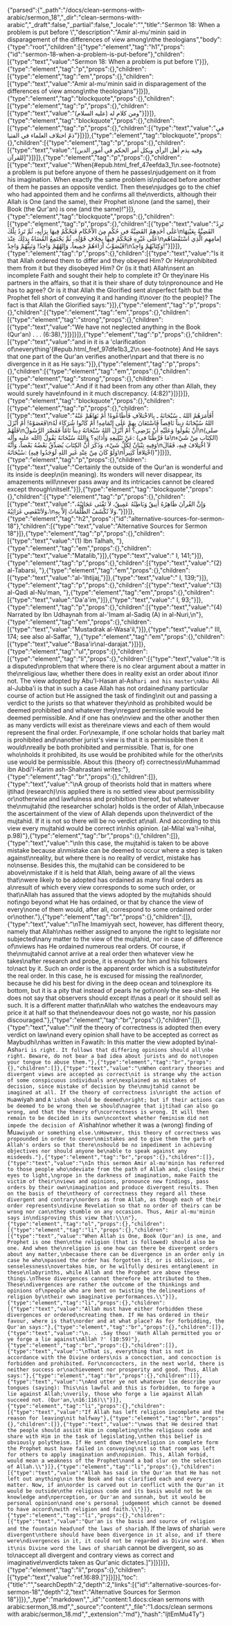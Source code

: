{"parsed":{"_path":"/docs/clean-sermons-with-arabic/sermon_18","_dir":"clean-sermons-with-arabic","_draft":false,"_partial":false,"_locale":"","title":"Sermon 18:  When a problem is put before \\","description":"Amir al-mu'minin said in disparagement of the differences of view among\nthe theologians","body":{"type":"root","children":[{"type":"element","tag":"h1","props":{"id":"sermon-18-when-a-problem-is-put-before"},"children":[{"type":"text","value":"Sermon 18:  When a problem is put before \\"}]},{"type":"element","tag":"p","props":{},"children":[{"type":"element","tag":"em","props":{},"children":[{"type":"text","value":"Amir al-mu'minin said in disparagement of the differences of view among\nthe theologians"}]}]},{"type":"element","tag":"blockquote","props":{},"children":[{"type":"element","tag":"p","props":{},"children":[{"type":"text","value":"ومن كلام له (عليه السلام)"}]}]},{"type":"element","tag":"blockquote","props":{},"children":[{"type":"element","tag":"p","props":{},"children":[{"type":"text","value":"في ذمّ اختلاف العلماء في الفتيا"}]}]},{"type":"element","tag":"blockquote","props":{},"children":[{"type":"element","tag":"p","props":{},"children":[{"type":"text","value":"[وفيه يذم أهل الرأي ويكل أمر الحكم في أمور الدين للقرآن]"}]}]},{"type":"element","tag":"p","props":{},"children":[{"type":"text","value":"When{#epub.html_fref_47eefda3_1\n.see-footnote} a problem is put before anyone of them he passes\njudgement on it from his imagination. When exactly the same problem is\nplaced before another of them he passes an opposite verdict. Then these\njudges go to the chief who had appointed them and he confirms all the\nverdicts, although their Allah is One (and the same), their Prophet is\none (and the same), their Book (the Qur'an) is one (and the same)!"}]},{"type":"element","tag":"blockquote","props":{},"children":[{"type":"element","tag":"p","props":{},"children":[{"type":"text","value":"تَرِدُ عَلَى أحَدِهِمُ القَضِيَّةُ في حُكْمٍ مِنَ الاْحْكَامِ فَيَحْكُمُ فِيهَا بِرَأْيِهِ، ثُمَّ تَرِدُ تِلْكَ\nالقَضِيَّةُ بِعَيْنِهَا عَلَى غَيْرِهِ فَيَحْكُمُ فِيها بِخِلافِ قَوْلِهِ، ثُمَّ يَجْتَمِعُ القُضَاةُ بِذلِكَ عِنْدَ\nإمامِهِم الَّذِي اسْتَقْضَاهُم فَيُصَوِّبُ آرَاءَهُمْ جَمِيعاً، وَإِلهُهُمْ وَاحِدٌ! وَنَبِيُّهُمْ وَاحِدٌ!\nوَكِتَابُهُمْ وَاحِدٌ!"}]}]},{"type":"element","tag":"p","props":{},"children":[{"type":"text","value":"Is it that Allah ordered them to differ and they obeyed Him? Or He\nprohibited them from it but they disobeyed Him? Or (is it that) Allah\nsent an incomplete Faith and sought their help to complete it? Or they\nare His partners in the affairs, so that it is their share of duty to\npronounce and He has to agree? Or is it that Allah the Glorified sent a\nperfect faith but the Prophet fell short of conveying it and handing it\nover (to the people)? The fact is that Allah the Glorified says:"}]},{"type":"element","tag":"p","props":{},"children":[{"type":"element","tag":"em","props":{},"children":[{"type":"element","tag":"strong","props":{},"children":[{"type":"text","value":"We have not neglected anything in the Book (Qur'an) . . . (6:38),"}]}]}]},{"type":"element","tag":"p","props":{},"children":[{"type":"text","value":"and in it is a 'clarification of\neverything'{#epub.html_fref_97dfe1b3_2\n.see-footnote} And He says that one part of the Qur'an verifies another\npart and that there is no divergence in it as He says:"}]},{"type":"element","tag":"p","props":{},"children":[{"type":"element","tag":"em","props":{},"children":[{"type":"element","tag":"strong","props":{},"children":[{"type":"text","value":".And if it had been from any other than Allah, they would surely have\nfound in it much discrepancy. (4:82)"}]}]}]},{"type":"element","tag":"blockquote","props":{},"children":[{"type":"element","tag":"p","props":{},"children":[{"type":"text","value":"أَفَأَمَرَهُمُ اللهُ ـ سُبْحَانَهُ ـ بِالاخْتلاَفِ فَأَطَاعُوهُ! أَمْ نَهَاهُمْ عَنْهُ فَعَصَوْهُ! أَمْ أَنْزَلَ\nاللهُ سُبْحَانَهُ دِيناً نَاقِصاً فَاسْتَعَانَ بِهِمْ عَلَى إِتْمَامِهِ! أَمْ كَانُوا شُرَكَاءَ لَهُ فَلَهُمْ\nأَنْ يَقُولُوا وَعَلَيْهِ أَنْ يَرْضِى؟ أَمْ أَنْزَلَ اللهُ سُبْحَانَهُ دِيناً تَامّاً فَقَصَّرَ الرَّسُولُ\n(صلى الله عليه وآله) عَنْ تَبْلِيغِهِ وَأَدَائِهِ؟ وَاللهُ سُبْحَانَهُ يَقُولُ: (مَا فَرَّطْنَا في\nالكِتَابِ مِنْ شَيْء) وَفِيهِ تِبْيَانٌ لِكُلِّ شَيْء، وَذَكَرَ أَنَّ الكِتَابَ يُصَدِّقُ بَعْضُهُ بَعْضاً، وَأَنَّهُ\nلاَ اخْتِلافَ فِيهِ، فَقَالَ سُبْحَانَهُ: (وَلَوْ كَانَ مِنْ عِنْدِ غَيرِ اللهِ لَوَجَدُوا فِيهِ\nاخْتِلافاً كَثِيراً)"}]}]},{"type":"element","tag":"p","props":{},"children":[{"type":"text","value":"Certainly the outside of the Qur'an is wonderful and its inside is deep\n(in meaning). Its wonders will never disappear, its amazements will\nnever pass away and its intricacies cannot be cleared except through\nitself."}]},{"type":"element","tag":"blockquote","props":{},"children":[{"type":"element","tag":"p","props":{},"children":[{"type":"text","value":"وَإِنَّ القُرآنَ ظَاهِرُهُ أَنِيقٌ وَبَاطِنُهُ عَمِيقٌ، لاَ تَفْنَى عَجَائِبُهُ، وَلاَتَنْقَضِي غَرَائِبُهُ،\nوَلاَ تُكْشَفُ الظُّلُمَاتُ إلاَّ بِهِ."}]}]},{"type":"element","tag":"h2","props":{"id":"alternative-sources-for-sermon-18"},"children":[{"type":"text","value":"Alternative Sources for Sermon 18"}]},{"type":"element","tag":"p","props":{},"children":[{"type":"text","value":"(1) Ibn Talhah, "},{"type":"element","tag":"em","props":{},"children":[{"type":"text","value":"Matalib,"}]},{"type":"text","value":" I, 141;"}]},{"type":"element","tag":"p","props":{},"children":[{"type":"text","value":"(2) al-Tabarsi, "},{"type":"element","tag":"em","props":{},"children":[{"type":"text","value":"al-'Ihtijaj,"}]},{"type":"text","value":" I, 139;"}]},{"type":"element","tag":"p","props":{},"children":[{"type":"text","value":"(3) al-Qadi al-Nu'man, "},{"type":"element","tag":"em","props":{},"children":[{"type":"text","value":"Da'a'im,"}]},{"type":"text","value":" I, 93;"}]},{"type":"element","tag":"p","props":{},"children":[{"type":"text","value":"(4) Narrated by Ibn Udhaynah from al-'Imam al-Sadiq (A) in al-Nuri,\n"},{"type":"element","tag":"em","props":{},"children":[{"type":"text","value":"Mustadrak al-Wasa'il,"}]},{"type":"text","value":" III, 174; see also al-Saffar, "},{"type":"element","tag":"em","props":{},"children":[{"type":"text","value":"Basa'ir\nal-darajat."}]}]},{"type":"element","tag":"ul","props":{},"children":[{"type":"element","tag":"li","props":{},"children":[{"type":"text","value":"It is a disputed\nproblem that where there is no clear argument about a matter in the\nreligious law, whether there does in reality exist an order about it\nor not. The view adopted by Abu'l-Hasan al-Ash`ari and his master\nAbu `Ali al-Jubba'i is that in such a case Allah has not ordained\nany particular course of action but He assigned the task of finding\nit out and passing a verdict to the jurists so that whatever they\nhold as prohibited would be deemed prohibited and whatever they\nregard permissible would be deemed permissible. And if one has one\nview and the other another then as many verdicts will exist as there\nare views and each of them would represent the final order. For\nexample, if one scholar holds that barley malt is prohibited and\nanother jurist's view is that it is permissible then it would\nreally be both prohibited and permissible. That is, for one who\nholds it prohibited, its use would be prohibited while for the other\nits use would be permissible. About this (theory of) correctness\nMuhammad ibn Abdi'l-Karim ash-Shahrastani writes:"},{"type":"element","tag":"br","props":{},"children":[]},{"type":"text","value":"\nA group of theorists hold that in matters where ijtihad (research)\nis applied there is no settled view about permissibility or\notherwise and lawfulness and prohibition thereof, but whatever the\nmujtahid (the researcher scholar) holds is the order of Allah,\nbecause the ascertainment of the view of Allah depends upon the\nverdict of the mujtahid. If it is not so there will be no verdict at\nall. And according to this view every mujtahid would be correct in\nhis opinion. (al-Milal wa'l-nihal, p.98)"},{"type":"element","tag":"br","props":{},"children":[]},{"type":"text","value":"\nIn this case, the mujtahid is taken to be above mistake because a\nmistake can be deemed to occur where a step is taken against\nreality, but where there is no reality of verdict, mistake has no\nsense. Besides this, the mujtahid can be considered to be above\nmistake if it is held that Allah, being aware of all the views that\nwere likely to be adopted has ordained as many final orders as a\nresult of which every view corresponds to some such order, or that\nAllah has assured that the views adopted by the mujtahids should not\ngo beyond what He has ordained, or that by chance the view of every\none of them would, after all, correspond to some ordained order or\nother."},{"type":"element","tag":"br","props":{},"children":[]},{"type":"text","value":"\nThe Imamiyyah sect, however, has different theory, namely that Allah\nhas neither assigned to anyone the right to legislate nor subjected\nany matter to the view of the mujtahid, nor in case of difference of\nviews has He ordained numerous real orders. Of course, if the\nmujtahid cannot arrive at a real order then whatever view he takes\nafter research and probe, it is enough for him and his followers to\nact by it. Such an order is the apparent order which is a substitute\nfor the real order. In this case, he is excused for missing the real\norder, because he did his best for diving in the deep ocean and to\nexplore its bottom, but it is a pity that instead of pearls he got\nonly the sea-shell. He does not say that observers should except it\nas a pearl or it should sell as such. It is a different matter that\nAllah who watches the endeavours may price it at half so that the\nendeavour does not go waste, nor his passion discouraged."},{"type":"element","tag":"br","props":{},"children":[]},{"type":"text","value":"\nIf the theory of correctness is adopted then every verdict on law\nand every opinion shall have to be accepted as correct as Maybudhi\nhas written in Fawatih: In this matter the view adopted by\nal-Ash`ari is right. It follows that differing opinions should all\nbe right. Beware, do not bear a bad idea about jurists and do not\nopen your tongue to abuse them."},{"type":"element","tag":"br","props":{},"children":[]},{"type":"text","value":"\nWhen contrary theories and divergent views are accepted as correct\nit is strange why the action of some conspicuous individuals are\nexplained as mistakes of decision, since mistake of decision by the\nmujtahid cannot be imagined at all. If the theory of correctness is\nright the action of Mu`awiyah and `A'ishah should be deemed\nright; but if their actions can be deemed to be wrong then we should\nagree that ijtihad can also go wrong, and that the theory of\ncorrectness is wrong. It will then remain to be decided in its own\ncontext whether feminism did not impede the decision of `A'ishah\nor whether it was a (wrong) finding of Mu`awiyah or something else.\nHowever, this theory of correctness was propounded in order to cover\nmistakes and to give them the garb of Allah's orders so that there\nshould be no impediment in achieving objectives nor should anyone be\nable to speak against any misdeeds."},{"type":"element","tag":"br","props":{},"children":[]},{"type":"text","value":"\nIn this sermon Amir al-mu'minin has referred to those people who\ndeviate from the path of Allah and, closing their eyes to light,\ngrope in the darkness of imagination, make Faith the victim of their\nviews and opinions, pronounce new findings, pass orders by their own\nimagination and produce divergent results. Then on the basis of the\ntheory of correctness they regard all these divergent and contrary\norders as from Allah, as though each of their order represents\ndivine Revelation so that no order of theirs can be wrong nor can\nthey stumble on any occasion. Thus, Amir al-mu'minin says in\ndisproving this view that:\\\n"},{"type":"element","tag":"ol","props":{},"children":[{"type":"element","tag":"li","props":{},"children":[{"type":"text","value":"When Allah is One, Book (Qur'an) is one, and Prophet is one then\nthe religion (that is followed) should also be one. And when the\nreligion is one how can there be divergent orders about any matter,\nbecause there can be divergence in an order only in case he who\npassed the order has forgotten it, or is oblivious, or senselessness\novertakes him, or he wilfully desires entanglement in these\nlabyrinths, while Allah and the Prophet are above these things.\nThese divergences cannot therefore be attributed to them. These\ndivergences are rather the outcome of the thinkings and opinions of\npeople who are bent on twisting the delineations of religion by\ntheir own imaginative performances.\\"}]},{"type":"element","tag":"li","props":{},"children":[{"type":"text","value":"Allah must have either forbidden these divergences or ordered\ncreating them. If He has ordered in their favour, where is that\norder and at what place? As for forbidding, the Qur'an says:"},{"type":"element","tag":"br","props":{},"children":[]},{"type":"text","value":"\n. . .Say thou! 'Hath Allah permitted you or ye forge a lie against\nAllah ?' (10:59)"},{"type":"element","tag":"br","props":{},"children":[]},{"type":"text","value":"\nThat is, everything that is not in accordance with the Divine orders\nis a concoction, and concoction is forbidden and prohibited. For\nconcocters, in the next world, there is neither success or\nachievement nor prosperity and good. Thus, Allah says:"},{"type":"element","tag":"br","props":{},"children":[]},{"type":"text","value":"\nAnd utter ye not whatever lie describe your tongues (saying): This\nis lawful and this is forbidden, to forge a lie against Allah;\nverily, those who forge a lie against Allah succeed not. (Qur'an,\n16:116)\\"}]},{"type":"element","tag":"li","props":{},"children":[{"type":"text","value":"If Allah has left religion incomplete and the reason for leaving\nit halfway"},{"type":"element","tag":"br","props":{},"children":[]},{"type":"text","value":"\nwas that He desired that the people should assist Him in completing\nthe religious code and share with Him in the task of legislating,\nthen this belief is obviously polytheism. If He sent down the\nreligion in complete form the Prophet must have failed in conveying\nit so that room was left for others to apply imagination and\nopinion. This, Allah forbid, would mean a weakness of the Prophet\nand a bad slur on the selection of Allah.\\"}]},{"type":"element","tag":"li","props":{},"children":[{"type":"text","value":"Allah has said in the Qur'an that He has not left out anything\nin the Book and has clarified each and every matter. Now, if an\norder is carved out in conflict with the Qur'an it would be outside\nthe religious code and its basis would not be on knowledge and\nperception, or Qur'an and sunnah, but it would be personal opinion\nand one's personal judgement which cannot be deemed to have accord\nwith religion and faith.\\"}]},{"type":"element","tag":"li","props":{},"children":[{"type":"text","value":"Qur'an is the basis and source of religion and the fountain head\nof the laws of shari`ah. If the laws of shari`ah were divergent\nthere should have been divergence in it also, and if there were\ndivergences in it, it could not be regarded as Divine word. When it\nis Divine word the laws of shari`ah cannot be divergent, so as to\naccept all divergent and contrary views as correct and imaginative\nverdicts taken as Qur'anic dictates.]"}]}]}]},{"type":"element","tag":"li","props":{},"children":[{"type":"text","value":"ref.16:89.]"}]}]}],"toc":{"title":"","searchDepth":2,"depth":2,"links":[{"id":"alternative-sources-for-sermon-18","depth":2,"text":"Alternative Sources for Sermon 18"}]}},"_type":"markdown","_id":"content:1.docs:clean sermons with arabic:sermon_18.md","_source":"content","_file":"1.docs/clean sermons with arabic/sermon_18.md","_extension":"md"},"hash":"ljtEmMu4Ty"}